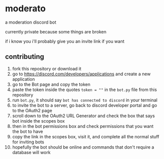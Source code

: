 # moderato

a moderation discord bot

currently private because some things are broken

if i know you i'll probably give you an invite link if you want

## contributing

1. fork this repository or download it
2. go to <https://discord.com/developers/applications> and create a new application
3. go to the Bot page and copy the token
4. paste the token inside the quotes `token = ""` in the `bot.py` file from this repository
5. run `bot.py`, it should say `bot has connected to discord` in your terminal
6. to invite the bot to a server, go back to discord developer portal and go to the OAuth2 page
7. scroll down to the OAuth2 URL Generator and check the box that says bot inside the scopes box
8. then in the bot permissions box and check permissions that you want the bot to have
9. copy the link in the scopes box, visit it, and complete all the normal stuff for inviting bots
10. hopefully the bot should be online and commands that don't require a database will work

